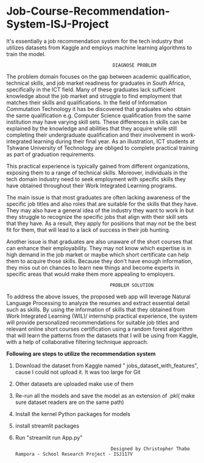 # Job-Course-Recommendation-System-ISJ-Project
It's essentially a job recommendation system for the tech industry that utilizes datasets from Kaggle and employs machine learning algorithms to train the model.

                                           DIAGNOSE PROBLEM
The problem domain focuses on the gap between academic qualification, technical skills, and job market readiness for graduates in South Africa, specifically in the ICT field. Many of these graduates lack sufficient knowledge about the job market and struggle to find employment that matches their skills and qualifications. In the field of Information Commutation Technology it has be discovered that graduates who obtain the same qualification e.g. Computer Science qualification from the same institution may have varying skill sets.  These differences in skills can be explained by the knowledge and abilities that they acquire while still completing their undergraduate qualification and their involvement in work-integrated learning during their final year. As an illustration, ICT students at Tshwane University of Technology are obliged to complete practical training as part of graduation requirements.

This practical experience is typically gained from different organizations, exposing them to a range of technical skills. Moreover, individuals in the tech domain industry need to seek employment with specific skills they have obtained throughout their Work Integrated Learning programs.
 
The main issue is that most graduates are often lacking awareness of the specific job titles and also roles that are suitable for the skills that they have. They may also have a general idea of the industry they want to work in but they struggle to recognize the specific jobs that align with their skill sets that they have. As a result, they apply for positions that may not be the best fit for them, that will lead to a lack of success in their job hunting.

Another issue is that graduates are also unaware of the short courses that can enhance their employability. They may not know which expertise is in high demand in the job market or maybe which short certificate can help them to acquire those skills. Because they don't have enough information, they miss out on chances to learn new things and become experts in specific areas that would make them more appealing to employers.

                                          PROBLEM SOLUTION
To address the above issues, the proposed web app will leverage Natural Language Processing to analyze the resumes and extract essential detail such as skills. By using the information of skills that they obtained from Work Integrated Learning (WIL)/ internship practical experience, the system will provide personalized recommendations for suitable job titles and relevant online short courses certification using a random forest algorithm that will learn the patterns from the datasets that I will be using from Kaggle, with a help of collaborative filtering technique approach. 


 **Following are steps to utilize the recommendation system**
 1. Download the dataset from Kaggle named " jobs_dataset_with_features", cause I could not upload it. It was too large for Git
 2. Other datasets are uploaded make use of them
 3. Re-run all the models and save the model as an extension of .pkl( make sure dataset readers are on the same path)
 4. Install the kernel Python packages for models
 5. install streamlit packages
 6. Run "streamlit run App.py"


                                           Designed by Christopher Thabo Rampora - School Research Project - ISJ117V


